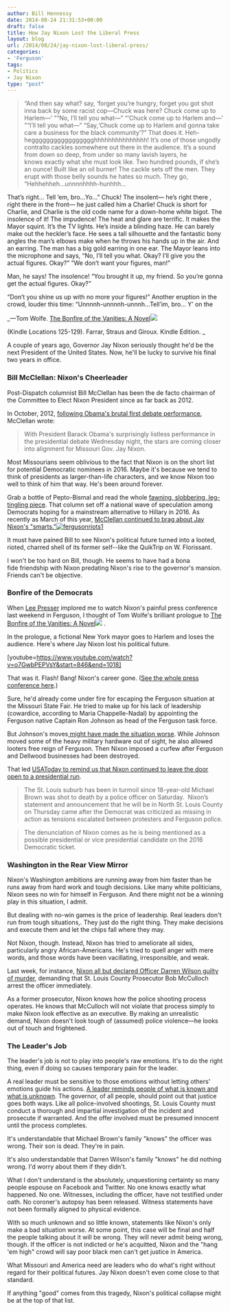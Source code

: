 ```yaml
---
author: Bill Hennessy
date: 2014-08-24 21:31:53+00:00
draft: false
title: How Jay Nixon Lost the Liberal Press
layout: blog
url: /2014/08/24/jay-nixon-lost-liberal-press/
categories:
- 'Ferguson'
tags:
- Politics
- Jay Nixon
type: "post"
---
```


> “And then say what? say, ‘forget you’re hungry, forget you got shot inna back by some racist cop—Chuck was here? Chuck come up to Harlem—’ ”“No, I’ll tell you what—” “‘Chuck come up to Harlem and—’ ”“I’ll tell you what—” “Say,‘Chuck come up to Harlem and gonna take care a business for the black community’?” That does it. Heh-heggggggggggggggggghhhhhhhhhhhhhhh! It’s one of those ungodly contralto cackles somewhere out there in the audience. It’s a sound from down so deep, from under so many lavish layers, he knows exactly what she must look like. Two hundred pounds, if she’s an ounce! Built like an oil burner! The cackle sets off the men. They erupt with those belly sounds he hates so much. They go, “Hehhehheh…unnnnhhhh-hunhhh…

That’s right… Tell ’em, bro…Yo…” Chuck! The insolent— he’s right there , right there in the front— he just called him a Charlie! Chuck is short for Charlie, and Charlie is the old code name for a down-home white bigot. The insolence of it! The impudence! The heat and glare are terrific. It makes the Mayor squint. It’s the TV lights. He’s inside a blinding haze. He can barely make out the heckler’s face. He sees a tall silhouette and the fantastic bony angles the man’s elbows make when he throws his hands up in the air. And an earring. The man has a big gold earring in one ear. The Mayor leans into the microphone and says, “No, I’ll tell you what. Okay? I’ll give you the actual figures. Okay?” “We don’t want your figures, man!”

Man, he says! The insolence! “You brought it up, my friend. So you’re gonna get the actual figures. Okay?”

“Don’t you shine us up with no more your figures!” Another eruption in the crowd, louder this time: “Unnnnh-unnnnh-unnnh…Tell’im, bro… Y’ on the

_—Tom Wolfe. [The Bonfire of the Vanities: A Novel](https://www.amazon.com/gp/product/B003GYEGNO/ref=as_li_tl?ie=UTF8&camp=1789&creative=390957&creativeASIN=B003GYEGNO&linkCode=as2&tag=hennesssview-20&linkId=I2Y2DSNPTYYHEWNE)![](https://ir-na.amazon-adsystem.com/e/ir?t=hennesssview-20&l=as2&o=1&a=B003GYEGNO)

(Kindle Locations 125-129). Farrar, Straus and Giroux. Kindle Edition. _



A couple of years ago, Governor Jay Nixon seriously thought he'd be the next President of the United States. Now, he'll be lucky to survive his final two years in office.



### Bill McClellan: Nixon's Cheerleader



Post-Dispatch columnist Bill McClellan has been the de facto chairman of the Committee to Elect Nixon President since as far back as 2012.

In October, 2012, [following Obama's brutal first debate performance](https://www.stltoday.com/news/local/columns/bill-mcclellan/bill-mcclellan-jay-nixon-could-make-presidential-bid-in/article_21c02e01-1968-5a2e-8758-f6d0f2405cb3.html), McClellan wrote:



> With President Barack Obama's surprisingly listless performance in the presidential debate Wednesday night, the stars are coming closer into alignment for Missouri Gov. Jay Nixon.

Most Missourians seem oblivious to the fact that Nixon is on the short list for potential Democratic nominees in 2016. Maybe it's because we tend to think of presidents as larger-than-life characters, and we know Nixon too well to think of him that way. He's been around forever.



Grab a bottle of Pepto-Bismal and read the whole [fawning, slobbering, leg-tingling piece](https://www.stltoday.com/news/local/columns/bill-mcclellan/bill-mcclellan-jay-nixon-could-make-presidential-bid-in/article_21c02e01-1968-5a2e-8758-f6d0f2405cb3.html). That column set off a national wave of speculation among Democrats hoping for a mainstream alternative to Hillary in 2016. As recently as March of this year, [McClellan continued to brag about Jay Nixon's "smarts."![fergusonriots1](https://hennessysview.com/wp-content/uploads/2014/08/fergusonriots1-300x159.jpg)
](https://www.stltoday.com/news/local/columns/bill-mcclellan/mcclellan-smart-man-that-jay-nixon/article_cb7655c3-862c-5564-be76-878f7565ed49.html)

It must have pained Bill to see Nixon's political future turned into a looted, rioted, charred shell of its former self--like the QuikTrip on W. Florissant.

I won't be too hard on Bill, though. He seems to have had a bona fide friendship with Nixon predating Nixon's rise to the governor's mansion. Friends can't be objective.



### Bonfire of the Democrats



When [Lee Presser](https://hennessysview.com/author/leepresser/) implored me to watch Nixon's painful press conference last weekend in Ferguson, I thought of Tom Wolfe's brilliant prologue to [The Bonfire of the Vanities: A Novel](https://www.amazon.com/gp/product/B003GYEGNO/ref=as_li_tl?ie=UTF8&camp=1789&creative=390957&creativeASIN=B003GYEGNO&linkCode=as2&tag=hennesssview-20&linkId=I2Y2DSNPTYYHEWNE)![](https://ir-na.amazon-adsystem.com/e/ir?t=hennesssview-20&l=as2&o=1&a=B003GYEGNO)
.

In the prologue, a fictional New York mayor goes to Harlem and loses the audience. Here's where Jay Nixon lost his political future.

[youtube=https://www.youtube.com/watch?v=o7GwbPEPVsY&start=846&end=1018]

That was it. Flash! Bang! Nixon's career gone. ([See the whole press conference here](https://www.youtube.com/watch?v=o7GwbPEPVsY).)

Sure, he'd already come under fire for escaping the Ferguson situation at the Missouri State Fair. He tried to make up for his lack of leadership (cowardice, according to Maria Chappelle-Nadal) by appointing the Ferguson native Captain Ron Johnson as head of the Ferguson task force.

But Johnson's moves[ might have made the situation worse](https://stlouisteaparty.com/2014/08/what-i-saw-at-the-ferguson-riots-video/). While Johnson moved some of the heavy military hardware out of sight, he also allowed looters free reign of Ferguson. Then Nixon imposed a curfew after Ferguson and Dellwood businesses had been destroyed.

That led [USAToday to remind us that Nixon continued to leave the door open to a presidential run](https://onpolitics.usatoday.com/2014/08/14/jay-nixon-ferguson-race-police-shooting/).



> 

> 
> The St. Louis suburb has been in turmoil since 18-year-old Michael Brown was shot to death by a police officer on Saturday.  Nixon’s statement and announcement that he will be in North St. Louis County on Thursday came after the Democrat was criticized as missing in action as tensions escalated between protesters and Ferguson police.
> 
> 

> 
> The denunciation of Nixon comes as he is being mentioned as a possible presidential or vice presidential candidate on the 2016 Democratic ticket.
> 
> 






### Washington in the Rear View Mirror



Nixon's Washington ambitions are running away from him faster than he runs away from hard work and tough decisions. Like many white politicians, Nixon sees no win for himself in Ferguson. And there might not be a winning play in this situation, I admit.

But dealing with no-win games is the price of leadership. Real leaders don't run from tough situations,. They just do the right thing. They make decisions and execute them and let the chips fall where they may.

Not Nixon, though. Instead, Nixon has tried to ameliorate all sides, particularly angry African-Americans. He's tried to quell anger with mere words, and those words have been vacillating, irresponsible, and weak.

Last week, for instance, [Nixon all but declared Officer Darren Wilson guilty of murder](https://www.foxnews.com/us/2014/08/20/missouri-gov-calls-for-vigorous-prosecution-ferguson-shooting-case/), demanding that St. Louis County Prosecutor Bob McCulloch arrest the officer immediately.

As a former prosecutor, Nixon knows how the police shooting process operates. He knows that McCulloch will not violate that process simply to make Nixon look effective as an executive. By making an unrealistic demand, Nixon doesn't look tough of (assumed) police violence—he looks out of touch and frightened.



### The Leader's Job



The leader's job is not to play into people's raw emotions. It's to do the right thing, even if doing so causes temporary pain for the leader.

A real leader must be sensitive to those emotions without letting others' emotions guide his actions. [A leader reminds people of what is known and what is unknown](https://hennessysview.com/2014/08/17/create-hate-discontent-america/). The governor, of all people, should point out that justice goes both ways. Like all police-involved shootings, St. Louis County must conduct a thorough and impartial investigation of the incident and prosecute if warranted. And the offer involved must be presumed innocent until the process completes.

It's understandable that Michael Brown's family "knows" the officer was wrong. Their son is dead. They're in pain.

It's also understandable that Darren Wilson's family "knows" he did nothing wrong. I'd worry about them if they didn't.

What I don't understand is the absolutely, unquestioning certainty so many people espouse on Facebook and Twitter. No one knows exactly what happened. No one. Witnesses, including the officer, have not testified under oath. No coroner's autopsy has been released. Witness statements have not been formally aligned to physical evidence.

With so much unknown and so little known, statements like Nixon's only make a bad situation worse. At some point, this case will be final and half the people talking about it will be wrong. They will never admit being wrong, though. If the officer is not indicted or he's acquitted, Nixon and the "hang 'em high" crowd will say poor black men can't get justice in America.

What Missouri and America need are leaders who do what's right without regard for their political futures. Jay Nixon doesn't even come close to that standard.

If anything "good" comes from this tragedy, Nixon's political collapse might be at the top of that list.




